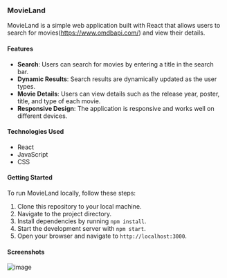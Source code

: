 ### MovieLand

MovieLand is a simple web application built with React that allows users to search for movies(https://www.omdbapi.com/) and view their details.

#### Features

- **Search**: Users can search for movies by entering a title in the search bar.
- **Dynamic Results**: Search results are dynamically updated as the user types.
- **Movie Details**: Users can view details such as the release year, poster, title, and type of each movie.
- **Responsive Design**: The application is responsive and works well on different devices.

#### Technologies Used

- React
- JavaScript
- CSS

#### Getting Started

To run MovieLand locally, follow these steps:

1. Clone this repository to your local machine.
2. Navigate to the project directory.
3. Install dependencies by running `npm install`.
4. Start the development server with `npm start`.
5. Open your browser and navigate to `http://localhost:3000`.

#### Screenshots

![image](https://github.com/PeshalaPerera/movie-land/assets/78086607/66e268eb-5ca2-4500-967d-4c675fc186f3)
